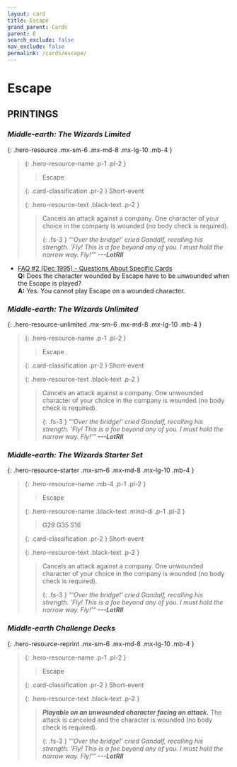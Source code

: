 ```yaml
---
layout: card
title: Escape
grand_parent: Cards
parent: E
search_exclude: false
nav_exclude: false
permalink: /cards/escape/
---
```


# Escape


## PRINTINGS


### _Middle-earth: The Wizards Limited_

{: .hero-resource .mx-sm-6 .mx-md-8 .mx-lg-10 .mb-4 }
> {: .hero-resource-name .p-1 .pl-2 }
> > <div class="card-mp"></div>
> > <div class="card-name">Escape</div>
>
> {: .card-classification .pr-2 }
> Short-event
>
> {: .hero-resource-text .black-text .p-2 }
> > Cancels an attack against a company. One character of your choice in the company is wounded (no body check is required). 
> > 
> > {: .fs-3 } 
> > _“‘Over the bridge!' cried Gandalf, recalling his strength. 'Fly! This is a foe beyond any of you. I must hold the narrow way. Fly!’”_ ***---&#65279;LotRII*** 
> 

 - [FAQ #2 (Dec 1995) - Questions About Specific Cards](/original/rulings/faq-2/#questions-about-specific-cards)<br>**Q:** Does the character wounded by Escape have to be unwounded when the Escape is played?<br>**A:** Yes. You cannot play Escape on a wounded character.

### _Middle-earth: The Wizards Unlimited_

{: .hero-resource-unlimited .mx-sm-6 .mx-md-8 .mx-lg-10 .mb-4 }
> {: .hero-resource-name .p-1 .pl-2 }
> > <div class="card-mp"></div>
> > <div class="card-name">Escape</div>
>
> {: .card-classification .pr-2 }
> Short-event
>
> {: .hero-resource-text .black-text .p-2 }
> > Cancels an attack against a company. One unwounded character of your choice in the company is wounded (no body check is required). 
> > 
> > {: .fs-3 } 
> > _“‘Over the bridge!' cried Gandalf, recalling his strength. 'Fly! This is a foe beyond any of you. I must hold the narrow way. Fly!’”_ ***---&#65279;LotRII*** 
> 

### _Middle-earth: The Wizards Starter Set_

{: .hero-resource-starter .mx-sm-6 .mx-md-8 .mx-lg-10 .mb-4 }
> {: .hero-resource-name .mb-4 .p-1 .pl-2 }
> > <div class="card-mp"></div>
> > <div class="card-name">Escape</div>
>
> {: .hero-resource-name .black-text .mind-di .p-1 .pl-2 }
> > <span class="red-text">G29 G35 S16</span>
>
> {: .card-classification .pr-2 }
> Short-event
>
> {: .hero-resource-text .black-text .p-2 }
> > Cancels an attack against a company. One unwounded character of your choice in the company is wounded (no body check is required). 
> > 
> > {: .fs-3 } 
> > _“‘Over the bridge!' cried Gandalf, recalling his strength. 'Fly! This is a foe beyond any of you. I must hold the narrow way. Fly!’”_ ***---&#65279;LotRII*** 
> 

### _Middle-earth Challenge Decks_

{: .hero-resource-reprint .mx-sm-6 .mx-md-8 .mx-lg-10 .mb-4 }
> {: .hero-resource-name .p-1 .pl-2 }
> > <div class="card-mp"></div>
> > <div class="card-name">Escape</div>
>
> {: .card-classification .pr-2 }
> Short-event
>
> {: .hero-resource-text .black-text .p-2 }
> > ***Playable on an unwounded character facing an attack.*** The attack is canceled and the character is wounded (no body check is required). 
> > 
> > {: .fs-3 } 
> > _“‘Over the bridge!' cried Gandalf, recalling his strength. 'Fly! This is a foe beyond any of you. I must hold the narrow way. Fly!’”_ ***---&#65279;LotRII*** 
> 
